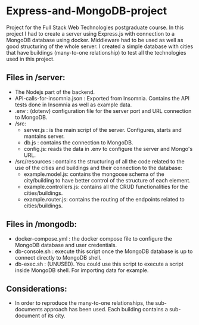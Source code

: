 # Express-and-MongoDB-project

Project for the Full Stack Web Technologies postgraduate course. In this project I had to create a server using Express.js with connection to a MongoDB database using docker. Middleware had to be used as well as good structuring of the whole server. I created a simple database with cities that have buildings (many-to-one relationship) to test all the technologies used in this project.

## Files in /server:
- The Nodejs part of the backend.
- API-calls-for-insomnia.json : Exported from Insomnia. Contains the API tests done in Insomnia as well as example data.
- .env : (dotenv) configuration file for the server port and URL connection to MongoDB.
- /src:
  - server.js : is the main script of the server. Configures, starts and mantains server.
  - db.js : contains the connection to MongoDB.
  - config.js: reads the data in .env to configure the server and Mongo's URL.
- /src/resources : contains the structuring of all the code related to the use of the cities and buildings and their connection to the database:
  - example.model.js: contains the mongoose schema of the city/building to have better control of the structure of each element.
  - example.controllers.js: contains all the CRUD functionalities for the cities/buildings.
  - example.router.js: contains the routing of the endpoints related to cities/buildings.

## Files in /mongodb:
- docker-compose.yml : the docker compose file to configure the MongoDB database and user credentials.
- db-console.sh : execute this script once the MongoDB database is up to connect directly to MongoDB shell.
- db-exec.sh : (UNUSED). You could use this script to execute a script inside MongoDB shell. For importing data for example.

## Considerations:
- In order to reproduce the many-to-one relationships, the sub-documents approach has been used. Each building contains a sub-document of its city.
